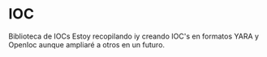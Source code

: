 # IOC
Biblioteca de IOCs
Estoy recopilando iy creando IOC's en formatos YARA y OpenIoc aunque ampliaré a otros en un futuro.
